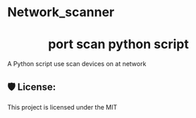 # Network_scanner
<h1 align="center" id="title">port scan python script</h1>

<p id="description">A Python script use scan devices on at network</p>

<h2>🛡️ License:</h2>

This project is licensed under the MIT
